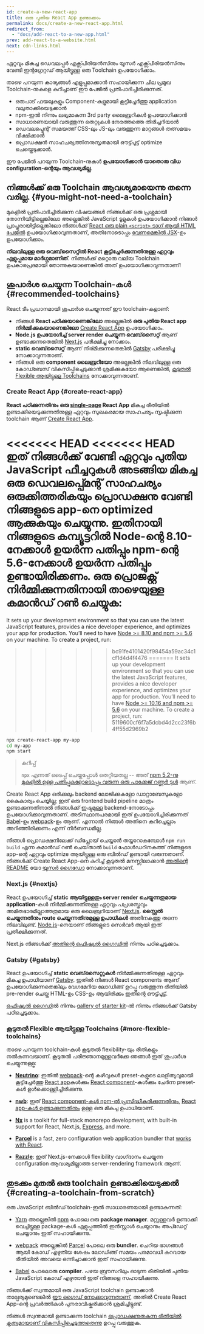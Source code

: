 ```yaml
---
id: create-a-new-react-app
title: ഒരു പുതിയ React App ഉണ്ടാക്കാം
permalink: docs/create-a-new-react-app.html
redirect_from:
  - "docs/add-react-to-a-new-app.html"
prev: add-react-to-a-website.html
next: cdn-links.html
---
```


ഏറ്റവും മികച്ച ഡെവലപ്പർ എക്സ്പീരിയൻസിനും യൂസർ എക്സ്പീരിയൻസിനും വേണ്ടി ഇന്റഗ്രേറ്റഡ് ആയിട്ടുള്ള ഒരു Toolchain ഉപയോഗിക്കാം.

താഴെ പറയുന്ന കാര്യങ്ങൾ എളുപ്പമാക്കാൻ സഹായിക്കുന്ന ചില പ്രമുഖ Toolchain-നുകളെ കുറിച്ചാണ് ഈ പേജിൽ പ്രതിപാദിച്ചിരിക്കുന്നത്.

* ഒരുപാട് ഫയലുകളും Component-കളുമായി കൂട്ടിച്ചേർത്തു application വലുതാക്കിയെടുക്കാൻ
* npm-ഇൽ നിന്നും ലഭ്യമാകുന്ന 3rd party ലൈബ്രറികൾ ഉപയോഗിക്കാൻ
* സാധാരണയായി വരുത്തുന്ന തെറ്റുകൾ നേരത്തത്തെ തിരിച്ചറിയാൻ
* ഡെവലപ്മെന്റ് സമയത്ത് CSS-ലും JS-ലും വരുത്തുന്ന മാറ്റങ്ങൾ തത്സമയം വീക്ഷിക്കാൻ
* പ്രൊഡക്ഷൻ സാഹചര്യത്തിനനുസൃതമായി ഔട്ട്പുട്ട് optimize ചെയ്തെടുക്കാൻ.

ഈ പേജിൽ പറയുന്ന Toolchain-നുകൾ **ഉപയോഗിക്കാൻ യാതൊരു വിധ configuration-ന്റെയും ആവശ്യമില്ല**.

## നിങ്ങൾക്ക് ഒരു Toolchain ആവശ്യമായെന്നു തന്നെ വരില്ല. {#you-might-not-need-a-toolchain}

മുകളിൽ പ്രതിപാദിച്ചിരിക്കുന്ന വിഷയങ്ങൾ നിങ്ങൾക്ക് ഒരു പ്രശ്നമായി തോന്നിയിട്ടില്ലെങ്കിലോ അല്ലെങ്കിൽ JavaScript ടൂളുകൾ ഉപയോഗിക്കാൻ നിങ്ങൾ പ്രാപ്തരായിട്ടില്ലെങ്കിലോ നിങ്ങൾക്ക് [React ഒരു plain `<script>` ടാഗ് ആയി HTML പേജിൽ](/docs/add-react-to-a-website.html) ഉപയോഗിക്കാവുന്നതാണ്, അതിനോടൊപ്പം [വേണമെങ്കിൽ JSX](/docs/add-react-to-a-website.html#optional-try-react-with-jsx)-ഉം ഉപയോഗിക്കാം.

**നിലവിലുള്ള ഒരു വെബ്‌സൈറ്റിൽ React കൂട്ടിച്ചേർക്കുന്നതിനുള്ള ഏറ്റവും എളുപ്പമായ മാർഗ്ഗമാണിത്**. നിങ്ങൾക്ക് മറ്റൊരു വലിയ Toolchain ഉപകാരപ്രദമായി തോന്നുകയാണെങ്കിൽ അത് ഉപയോഗിക്കാവുന്നതാണ്!

## ശുപാർശ ചെയ്യുന്ന Toolchain-കൾ {#recommended-toolchains}

React ടീം പ്രധാനമായി ശുപാർശ ചെയ്യുന്നത് ഈ toolchain-കളാണ്:

- നിങ്ങൾ **React പഠിക്കുയാണെങ്കിലോ** അല്ലെങ്കിൽ **ഒരു പുതിയ React app നിർമ്മിക്കുകയാണെങ്കിലോ** [Create React App](#create-react-app) ഉപയോഗിക്കാം.
- **Node.js ഉപയോഗിച്ച് server render ചെയ്യുന്ന വെബ്‌സൈറ്റ്** ആണ് ഉണ്ടാക്കുന്നതെങ്കിൽ [Next.js](#nextjs) പരീക്ഷിച്ചു നോക്കാം.
- **static വെബ്‌സൈറ്റ്** ആണ് നിര്മിക്കുന്നതെങ്കിൽ [Gatsby](#gatsby) പരീക്ഷിച്ചു നോക്കാവുന്നതാണ്.
- നിങ്ങൾ ഒരു **component ലൈബ്രറിയോ** അല്ലെങ്കിൽ നിലവിലുള്ള ഒരു കോഡ്ബേസ് വികസിപ്പിച്ചെടുക്കാൻ ശ്രമിക്കുകയോ ആണെങ്കിൽ, [കൂടുതൽ Flexible ആയിട്ടുള്ള Toolchains](#more-flexible-toolchains) നോക്കാവുന്നതാണ്.

### Create React App {#create-react-app}

**React പഠിക്കുന്നതിനും** **ഒരു [single-page](/docs/glossary.html#single-page-application) React App** മികച്ച രീതിയിൽ ഉണ്ടാക്കിയെടുക്കുന്നതിനുള്ള ഏറ്റവും സുഖകരമായ സാഹചര്യം സൃഷ്ടിക്കുന്ന toolchain ആണ് [Create React App](https://github.com/facebookincubator/create-react-app).

<<<<<<< HEAD
<<<<<<< HEAD
ഇത് നിങ്ങൾക്ക് വേണ്ടി ഏറ്റവും പുതിയ JavaScript ഫീച്ചറുകൾ അടങ്ങിയ  മികച്ച ഒരു ഡെവലപ്പ്മെന്റ് സാഹചര്യം ഒരുക്കിത്തരികയും പ്രൊഡക്ഷനു വേണ്ടി നിങ്ങളുടെ app-നെ optimized ആക്കുകയും ചെയ്യുന്നു. ഇതിനായി നിങ്ങളുടെ കമ്പ്യൂട്ടറിൽ Node-ന്റെ 8.10-നേക്കാൾ ഉയർന്ന പതിപ്പും npm-ന്റെ 5.6-നേക്കാൾ ഉയർന്ന പതിപ്പും ഉണ്ടായിരിക്കണം. ഒരു പ്രൊജക്റ്റ് നിർമ്മിക്കുന്നതിനായി താഴെയുള്ള കമാൻഡ് റൺ ചെയ്യുക:
=======
It sets up your development environment so that you can use the latest JavaScript features, provides a nice developer experience, and optimizes your app for production. You’ll need to have [Node >= 8.10 and npm >= 5.6](https://nodejs.org/en/) on your machine. To create a project, run:
>>>>>>> bc91fe4101420f98454a59ac34c1cf1d4d4f4476
=======
It sets up your development environment so that you can use the latest JavaScript features, provides a nice developer experience, and optimizes your app for production. You’ll need to have [Node >= 10.16 and npm >= 5.6](https://nodejs.org/en/) on your machine. To create a project, run:
>>>>>>> 5119600cf6f7a5dcbd4d2cc23f6b4ff55d2969b2

```bash
npx create-react-app my-app
cd my-app
npm start
```

>കുറിപ്പ്
>
>`npx` എന്നത് ടൈപ്പ് ചെയ്തപ്പോൾ തെറ്റിയതല്ല -- അത് [npm 5.2-നു മുകളിൽ ഉള്ള പതിപ്പുകളോടൊപ്പം വരുന്ന ഒരു പാക്കേജ് റണ്ണർ ടൂൾ](https://medium.com/@maybekatz/introducing-npx-an-npm-package-runner-55f7d4bd282b) ആണ്.

Create React App ഒരിക്കലും backend ലോജിക്കുകളോ ഡാറ്റാബേസുകളോ കൈകാര്യം ചെയ്യില്ല; ഇത് ഒരു frontend build pipeline മാത്രം ഉണ്ടാക്കുന്നതിനാൽ നിങ്ങൾക്ക് ഇഷ്ടമുള്ള backend-നോടോപ്പം ഉപയോഗിക്കാവുന്നതാണ്. അടിസ്ഥാനപരമായി ഇത് ഉപയോഗിച്ചിരിക്കുന്നത് [Babel](https://babeljs.io/)-ഉം [webpack](https://webpack.js.org/)-ഉം ആണ്. എന്നാൽ നിങ്ങൾ അതിനെ കുറിച്ചെല്ലാം അറിഞ്ഞിരിക്കണം എന്ന് നിർബന്ധമില്ല.

നിങ്ങൾ പ്രൊഡക്ഷനിലേക്ക് ഡിപ്ലോയ് ചെയ്യാൻ തയ്യാറാകുമ്പോൾ `npm run build` എന്ന കമാൻഡ് റൺ ചെയ്‌താൽ `build` ഫോൾഡറിനകത്ത് നിങ്ങളുടെ app-ന്റെ ഏറ്റവും optimize ആയിട്ടുള്ള ഒരു ബിൽഡ് ഉണ്ടായി വരുന്നതാണ്. നിങ്ങൾക്ക് Create React App-നെ കുറിച്ച് കൂടുതൽ മനസ്സിലാക്കാൻ [അതിന്റെ README](https://github.com/facebookincubator/create-react-app#create-react-app--) യോ [യൂസർ ഗൈഡോ](https://facebook.github.io/create-react-app/) നോക്കാവുന്നതാണ്.

### Next.js {#nextjs}

React ഉപയോഗിച്ച്‌ **static ആയിട്ടുള്ളതും server render ചെയ്യുന്നതുമായ application**-കൾ നിർമ്മിക്കുന്നതിനുള്ള ഏറ്റവും പപ്രശസ്തവും അമിതഭാരമില്ലാത്തതുമായ ഒരു ലൈബ്രറിയാണ്  [Next.js](https://nextjs.org/). **സ്റ്റൈൽ ചെയ്യുന്നതിനും route ചെയ്യുന്നതിനുമുള്ള ഉപാധികൾ** അതിനകത്തു തന്നെ നിലവിലുണ്ട്. [Node.js](https://nodejs.org/)-നെയാണ് നിങ്ങളുടെ സെർവർ ആയി ഇത് പ്രതീക്ഷിക്കുന്നത്.

Next.js നിങ്ങൾക്ക് [അതിന്റെ ഒഫിഷ്യൽ ഗൈഡിൽ](https://nextjs.org/learn/) നിന്നും പഠിച്ചെടുക്കാം.

### Gatsby {#gatsby}

React ഉപയോഗിച്ച് **static വെബ്‌സൈറ്റുകൾ** നിർമ്മിക്കുന്നതിനുള്ള ഏറ്റവും മികച്ച ഉപാധിയാണ് [Gatsby](https://www.gatsbyjs.org/). ഇതിൽ നിങ്ങൾ React components ആണ് ഉപയോഗിക്കുന്നതെങ്കിലും വേഗമേറിയ ലോഡിങ്ങ് ഉറപ്പു വരുത്തുന്ന രീതിയിൽ pre-render ചെയ്ത HTML-ഉം CSS-ഉം ആയിരിക്കും ഇതിന്റെ ഔട്ട്പുട്ട്.

[ഒഫിഷ്യൽ ഗൈഡി](https://www.gatsbyjs.org/docs/)ൽ നിന്നും [gallery of starter kit](https://www.gatsbyjs.org/docs/gatsby-starters/)-ൽ നിന്നും നിങ്ങൾക്ക് Gatsby പഠിച്ചെടുക്കാം.

### കൂടുതൽ Flexible ആയിട്ടുള്ള Toolchains {#more-flexible-toolchains}

താഴെ പറയുന്ന toolchain-കൾ കൂടുതൽ flexibility-യും രീതികളും നൽകുന്നവയാണ്. കൂടുതൽ പരിജ്ഞാനമുള്ളവർക്കേ ഞങ്ങൾ ഇത് ശുപാർശ ചെയ്യുന്നുള്ളൂ:

- **[Neutrino](https://neutrinojs.org/)**: ഇതിൽ [webpack](https://webpack.js.org/)-ന്റെ കഴിവുകൾ preset-കളുടെ ലാളിത്യവുമായി കൂട്ടിച്ചേർത്തു [React app](https://neutrinojs.org/packages/react/)കൾക്കും [React component](https://neutrinojs.org/packages/react-components/)-കൾക്കും ചേർന്ന preset-കൾ ഉൾക്കൊള്ളിച്ചിരിക്കുന്നു.

- **[nwb](https://github.com/insin/nwb)**: ഇത് [React component-കൾ npm-ൽ പ്രസിദ്ധീകരിക്കുന്നതിനും](https://github.com/insin/nwb/blob/master/docs/guides/ReactComponents.md#developing-react-components-and-libraries-with-nwb), [React app-കൾ ഉണ്ടാക്കുന്നതിനും](https://github.com/insin/nwb/blob/master/docs/guides/ReactApps.md#developing-react-apps-with-nwb) ഉള്ള ഒരു മികച്ച ഉപാധിയാണ്.

- **[Nx](https://nx.dev/react)** is a toolkit for full-stack monorepo development, with built-in support for React, Next.js, [Express](https://expressjs.com/), and more.

- **[Parcel](https://parceljs.org/)** is a fast, zero configuration web application bundler that [works with React](https://parceljs.org/recipes.html#react).

- **[Razzle](https://github.com/jaredpalmer/razzle)**: ഇത് Next.js-നേക്കാൾ flexibility വാഗ്‌ദാനം ചെയ്യുന്ന configuration ആവശ്യമില്ലാത്ത server-rendering framework ആണ്.

## തുടക്കം മുതൽ ഒരു toolchain ഉണ്ടാക്കിയെടുക്കൽ {#creating-a-toolchain-from-scratch}

ഒരു JavaScript ബിൽഡ് toolchain-ഇൽ സാധാരണയായി ഉണ്ടാകുന്നത്:

* [Yarn](https://yarnpkg.com/) അല്ലെങ്കിൽ [npm](https://www.npmjs.com/) പോലെ ഒരു **package manager**. മറ്റുള്ളവർ ഉണ്ടാക്കി വെച്ചിട്ടുള്ള package-കൾ എളുപ്പത്തിൽ ഇൻസ്റ്റാൾ ചെയ്യാനും അപ്ഡേറ്റ് ചെയ്യാനും ഇത് സഹായിക്കുന്നു.

* [webpack](https://webpack.js.org/) അല്ലെങ്കിൽ [Parcel](https://parceljs.org/) പോലെ ഒരു **bundler**. ചെറിയ ഭാഗങ്ങൾ ആയി കോഡ് എഴുതിയ ശേഷം ലോഡിങ്ങ് സമയം പരമാവധി കുറവായ രീതിയിൽ അവയെ ഒന്നിച്ചാക്കാൻ ഇത് സഹായിക്കുന്നു.

* [Babel](https://babeljs.io/) പോലൊരു **compiler**. പഴയ ബ്രൗസറിലും ഓടുന്ന രീതിയിൽ പുതിയ JavaScript കോഡ് എഴുതാൻ ഇത് നിങ്ങളെ സഹായിക്കുന്നു.

നിങ്ങൾക്ക് സ്വന്തമായി ഒരു JavaScript toolchain ഉണ്ടാക്കാൻ താല്പര്യമുണ്ടെങ്കിൽ [ഈ ഗൈഡ് നോക്കാവുന്നതാണ്](https://blog.usejournal.com/creating-a-react-app-from-scratch-f3c693b84658), അതിൽ Create React App-ന്റെ പ്രവർത്തികൾ പുനരാവിഷ്കരിക്കാൻ ശ്രമിച്ചിട്ടുണ്ട്.

നിങ്ങൾ സ്വന്തമായി ഉണ്ടാക്കുന്ന toolchain [പ്രൊഡക്ഷനുതകുന്ന രീതിയിൽ കൃത്യമായാണ് വികസിപ്പിച്ചെടുത്തതെന്നു](/docs/optimizing-performance.html#use-the-production-build) ഉറപ്പു വരുത്തുക.
